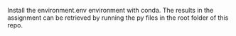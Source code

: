Install the environment.env environment with conda. The results in the assignment can be retrieved by running the py files in the root folder of this repo.
